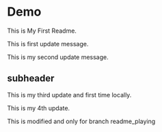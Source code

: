 # Demo 


This is My First Readme.

This is first update message.

This is my second update message.

## subheader 

This is my third update and first time locally.

This is my 4th update.

This is modified and only for branch readme_playing 

